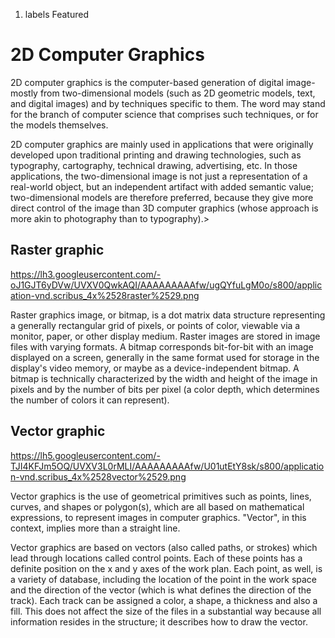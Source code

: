 1.  labels Featured

# 2D Computer Graphics

2D computer graphics is the computer-based generation of digital
image-mostly from two-dimensional models (such as 2D geometric models,
text, and digital images) and by techniques specific to them. The word
may stand for the branch of computer science that comprises such
techniques, or for the models themselves.

2D computer graphics are mainly used in applications that were
originally developed upon traditional printing and drawing technologies,
such as typography, cartography, technical drawing, advertising, etc. In
those applications, the two-dimensional image is not just a
representation of a real-world object, but an independent artifact with
added semantic value; two-dimensional models are therefore preferred,
because they give more direct control of the image than 3D computer
graphics (whose approach is more akin to photography than to
typography).\>

## Raster graphic

<https://lh3.googleusercontent.com/-oJ1GJT6yDVw/UVXV0QwkAQI/AAAAAAAAAfw/ugQYfuLgM0o/s800/application-vnd.scribus_4x%2528raster%2529.png>

Raster graphics image, or bitmap, is a dot matrix data structure
representing a generally rectangular grid of pixels, or points of color,
viewable via a monitor, paper, or other display medium. Raster images
are stored in image files with varying formats. A bitmap corresponds
bit-for-bit with an image displayed on a screen, generally in the same
format used for storage in the display's video memory, or maybe as a
device-independent bitmap. A bitmap is technically characterized by the
width and height of the image in pixels and by the number of bits per
pixel (a color depth, which determines the number of colors it can
represent).

## Vector graphic

<https://lh5.googleusercontent.com/-TJI4KFJm5OQ/UVXV3L0rMLI/AAAAAAAAAfw/U01utEtY8sk/s800/application-vnd.scribus_4x%2528vector%2529.png>

Vector graphics is the use of geometrical primitives such as points,
lines, curves, and shapes or polygon(s), which are all based on
mathematical expressions, to represent images in computer graphics.
"Vector", in this context, implies more than a straight line.

Vector graphics are based on vectors (also called paths, or strokes)
which lead through locations called control points. Each of these points
has a definite position on the x and y axes of the work plan. Each
point, as well, is a variety of database, including the location of the
point in the work space and the direction of the vector (which is what
defines the direction of the track). Each track can be assigned a color,
a shape, a thickness and also a fill. This does not affect the size of
the files in a substantial way because all information resides in the
structure; it describes how to draw the vector.
